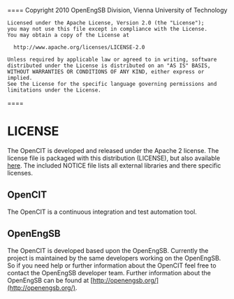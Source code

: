 ====
    Copyright 2010 OpenEngSB Division, Vienna University of Technology

    Licensed under the Apache License, Version 2.0 (the "License");
    you may not use this file except in compliance with the License.
    You may obtain a copy of the License at

      http://www.apache.org/licenses/LICENSE-2.0

    Unless required by applicable law or agreed to in writing, software
    distributed under the License is distributed on an "AS IS" BASIS,
    WITHOUT WARRANTIES OR CONDITIONS OF ANY KIND, either express or implied.
    See the License for the specific language governing permissions and
    limitations under the License.
====

LICENSE
==========================

The OpenCIT is developed and released under the Apache 2 license. The license 
file is packaged with this distribution (LICENSE), but also available 
[here](http://www.apache.org/licenses/LICENSE-2.0.html). The included
NOTICE file lists all external libraries and there specific licenses.

OpenCIT
-------
The OpenCIT is a continuous integration and test automation tool.

OpenEngSB
---------

The OpenCIT is developed based upon the OpenEngSB. Currently the project is
maintained by the same developers working on the OpenEngSB. So if you need help
or further information about the OpenCIT feel free to contact the OpenEngSB
developer team. Further information about the OpenEngSB can be found at 
[http://openengsb.org/](http://openengsb.org/).


